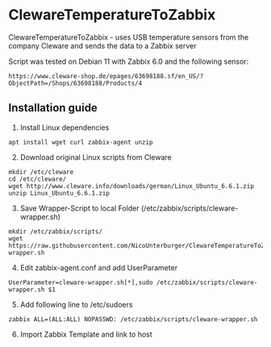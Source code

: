 # ClewareTemperatureToZabbix
ClewareTemperatureToZabbix - uses USB temperature sensors from the company Cleware and sends the data to a Zabbix server

Script was tested on Debian 11 with Zabbix 6.0 and the following sensor: 
```
https://www.cleware-shop.de/epages/63698188.sf/en_US/?ObjectPath=/Shops/63698188/Products/4
```

## Installation guide
1. Install Linux dependencies
```
apt install wget curl zabbix-agent unzip
```
2. Download original Linux scripts from Cleware
```
mkdir /etc/cleware
cd /etc/cleware/
wget http://www.cleware.info/downloads/german/Linux_Ubuntu_6.6.1.zip
unzip Linux_Ubuntu_6.6.1.zip
```
3. Save Wrapper-Script to local Folder (/etc/zabbix/scripts/cleware-wrapper.sh)
```
mkdir /etc/zabbix/scripts/
wget https://raw.githubusercontent.com/NicoUnterburger/ClewareTemperatureToZabbix/main/cleware-wrapper.sh
```
4. Edit zabbix-agent.conf and add UserParameter
```
UserParameter=cleware-wrapper.sh[*],sudo /etc/zabbix/scripts/cleware-wrapper.sh $1
```
5. Add following line to /etc/sudoers
```
zabbix ALL=(ALL:ALL) NOPASSWD: /etc/zabbix/scripts/cleware-wrapper.sh
```
6. Import Zabbix Template and link to host
